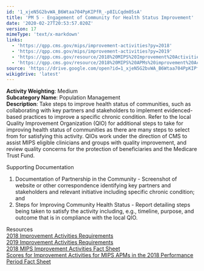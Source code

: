 ```yaml
---
id: '1_xjeN5G2bvWA_B6Wtaa704PpKIPfR_-p8ILCqdm05sA'
title: 'PM 5 - Engagement of Community for Health Status Improvement'
date: '2020-02-27T20:53:57.020Z'
version: 17
mimeType: 'text/x-markdown'
links:
  - 'https://qpp.cms.gov/mips/improvement-activities?py=2018'
  - 'https://qpp.cms.gov/mips/improvement-activities?py=2019'
  - 'https://qpp.cms.gov/resource/2018%20MIPS%20Improvement%20Activities%20Fact%20Sheet'
  - 'https://qpp.cms.gov/resource/2018%20MIPS%20APMs%20improvement%20Activities%20scores%20fact%20sheet'
source: 'https://drive.google.com/open?id=1_xjeN5G2bvWA_B6Wtaa704PpKIPfR_-p8ILCqdm05sA'
wikigdrive: 'latest'
---
```





**Activity Weighting**: Medium  
**Subcategory Name**: Population Management  
**Description**: Take steps to improve health status of communities, such as collaborating with key partners and stakeholders to implement evidenced-based practices to improve a specific chronic condition. Refer to the local Quality Improvement Organization (QIO) for additional steps to take for improving health status of communities as there are many steps to select from for satisfying this activity. QIOs work under the direction of CMS to assist MIPS eligible clinicians and groups with quality improvement, and review quality concerns for the protection of beneficiaries and the Medicare Trust Fund.




Supporting Documentation
1. Documentation of Partnership in the Community - Screenshot of website or other correspondence identifying key partners and stakeholders and relevant initiative including specific chronic condition; and
2. Steps for Improving Community Health Status - Report detailing steps being taken to satisfy the activity including, e.g., timeline, purpose, and outcome that is in compliance with the local QIO.




Resources  
[2018 Improvement Activities Requirements](https://qpp.cms.gov/mips/improvement-activities?py=2018)  
[2019 Improvement Activities Requirements](https://qpp.cms.gov/mips/improvement-activities?py=2019)  
[2018 MIPS Improvement Activities Fact Sheet](https://qpp.cms.gov/resource/2018%20MIPS%20Improvement%20Activities%20Fact%20Sheet)  
[Scores for Improvement Activities for MIPS APMs in the 2018 Performance Period Fact Sheet](https://qpp.cms.gov/resource/2018%20MIPS%20APMs%20improvement%20Activities%20scores%20fact%20sheet)
